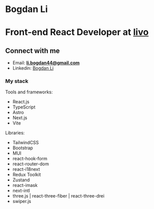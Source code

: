 <h1 align="left">Bogdan Li</h1>

# Front-end React Developer at [livo](https://livo.tj/)

## Connect with me
- Email: **li.bogdan44@gmail.com**
- Linkedin: [Bogdan Li](https://www.linkedin.com/in/li-bogdan/)

<h3>My stack</h3>
<p>Tools and frameworks:</p>

- React.js
- TypeScript
- Astro
- Next.js
- Vite

<p>Libraries:</p>

- TailwindCSS
- Bootstrap
- MUI
- react-hook-form
- react-router-dom
- react-i18next
- Redux Toolkit
- Zustand
- react-imask
- next-intl
- three.js | react-three-fiber | react-three-drei
- swiper.js

